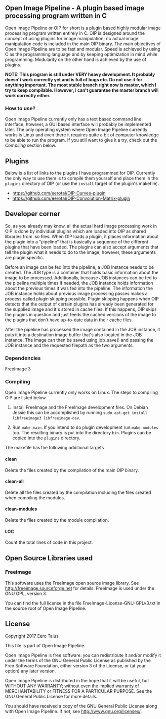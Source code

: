 ## Open Image Pipeline - A plugin based image processing program written in C

Open Image Pipeline or OIP for short is a plugin based highly modular
image processing program written entirely in C. OIP is designed around
the concept of using plugins for image manipulation; no actual image
manipulation code is included in the main OIP binary. The main objectives
of Open Image Pipeline are to be fast and modular. Speed is achieved by
using C as the programming language and by keeping optimization in mind
while programming. Modularity on the other hand is achieved by the
use of plugins.

**NOTE: This program is still under VERY heavy development. It probably
doesn't work correctly yet and is full of bugs etc. Do not use it for anything
important. The most stable branch right now is master, which I try to keep
compilable. However, I can't guarantee the master branch will work correctly
either.**

### How to use?

Open Image Pipeline currently only has a text based command line interface,
however, a GUI based interface will probably be implemented later. The only
operating system where Open Image Pipeline currently works is Linux and even
there it requires quite a bit of computer knowledge to be able to run the
program. If you still want to give it a try, check out the *Compiling* section
below.


## Plugins

Below is a list of links to the plugins I have programmed for OIP. Currently
the only way to use them is to compile them yourself and place them in the
`plugins` directory of OIP (or use the `install` target of the plugin's makefile).

- <https://github.com/eerotal/OIP-Curves-plugin>
- <https://github.com/eerotal/OIP-Convolution-Matrix-plugin>

## Developer corner

So, as you already may know, all the actual hard image processing work in OIP
is done by individual plugins which are loaded into OIP as shared libraries
from .so files. When OIP loads a plugin, it places information about the
plugin into a "pipeline" that is basically a sequence of the different
plugins that have been loaded. The plugins can also accept arguments that
tell the plugin what it needs to do to the image, however, these arguments
are plugin specific.  

Before an image can be fed into the pipeline, a JOB instance needs to be created.
The JOB type is a container that holds basic information about the
image to be processed. Additionally, because JOB instances can be fed to 
the pipeline multiple times if needed, the JOB instance holds information 
about the previous times it was fed into the pipeline. The information
the JOB instance holds about previous image processing passes
makes a process called plugin skipping possible. Plugin skipping happens
when OIP detects that the output of certain plugins has already been 
generated for the supplied image and it's stored in cache files. If this
happens, OIP skips the plugins in question and just feeds the cached
versions of the image to the plugins that don't have up-to-date data
in their cache files.

After the pipeline has processed the image contained in the JOB instance,
it puts it into a destination image buffer that's also located in
the JOB instance. The image can then be saved using job_save() and passing
the JOB instance and the requested filepath as the two arguments.

### Dependencies

FreeImage 3

### Compiling

Open Image Pipeline currently only works on Linux. The steps to compiling
OIP are listed below.

1. Install FreeImage and the FreeImage development files. On Debian
Jessie this can be accomplished by running
`sudo apt-get install libfreeimage3 libfreeimage-dev`.

2. Run `make main`. If you intend to do plugin development run
`make modules` too. The resulting binary is put into the directory
`bin`. Plugins can be copied into the `plugins` directory.  

The makefile has the following additional targets

#### clean

Delete the files created by the compilation of the main OIP binary.

#### clean-all

Delete all the files created by the compilation including the files
created when compiling the modules.

#### clean-modules

Delete the files created by the module compilation.

#### LOC

Count the total lines of code in this project.


## Open Source Libraries used

### Freeimage

This software uses the FreeImage open source image library.
See http://freeimage.sourceforge.net for details.
FreeImage is used under the GNU GPL, version 3.

You can find the full license in the file FreeImage-License-GNU-GPLv3.txt
in the source root of Open Image Pipeline.

## License

Copyright 2017 Eero Talus

This file is part of Open Image Pipeline.

Open Image Pipeline is free software: you can redistribute it and/or modify
it under the terms of the GNU General Public License as published by
the Free Software Foundation, either version 3 of the License, or
(at your option) any later version.

Open Image Pipeline is distributed in the hope that it will be useful,
but WITHOUT ANY WARRANTY; without even the implied warranty of
MERCHANTABILITY or FITNESS FOR A PARTICULAR PURPOSE.  See the
GNU General Public License for more details.

You should have received a copy of the GNU General Public License
along with Open Image Pipeline.  If not, see <http://www.gnu.org/licenses/>.
